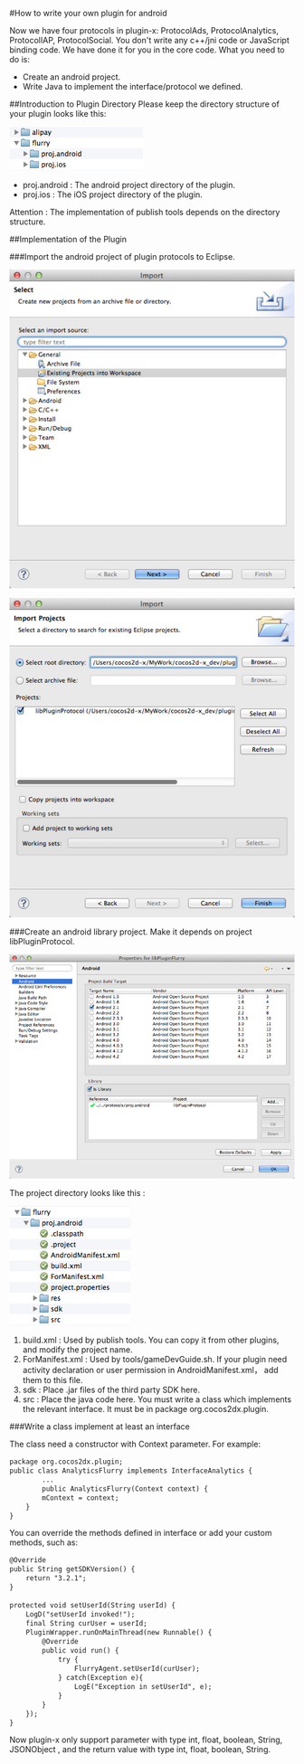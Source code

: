 #How to write your own plugin for android

Now we have four protocols in plugin-x: ProtocolAds, ProtocolAnalytics, ProtocolIAP, ProtocolSocial. You don't write any c++/jni code or JavaScript binding code. We have done it for you in the core code. What you need to do is:

- Create an android project.
- Write Java to implement the interface/protocol we defined.

##Introduction to Plugin Directory
Please keep the directory structure of your plugin looks like this:

![](res/Plugin_Dir.jpg)


- proj.android : The android project directory of the plugin.
- proj.ios : The iOS project directory of the plugin.

Attention : The implementation of publish tools depends on the directory structure.

##Implementation of the Plugin

###Import the android project of plugin protocols to Eclipse.

![](res/Plugin_import_protocol1.jpg)

![](res/Plugin_import_protocol2.jpg)

###Create an android library project.
Make it depends on project libPluginProtocol.

![](res/Plugin_project_depend.jpg)

The project directory looks like this :

![](res/Plugin_android_dir.jpg)

1. build.xml : Used by publish tools. You can copy it from other plugins, and modify the project name.
2. ForManifest.xml : Used by tools/gameDevGuide.sh. If your plugin need activity declaration or user permission in AndroidManifest.xml， add them to this file.
3. sdk : Place .jar files of the third party SDK here.
4. src : Place the java code here. You must write a class which implements the relevant interface. It must be in package org.cocos2dx.plugin. 
 
###Write a class implement at least an interface

The class need a constructor with Context parameter. For example:

```
package org.cocos2dx.plugin;
public class AnalyticsFlurry implements InterfaceAnalytics {
        ...
        public AnalyticsFlurry(Context context) {
        mContext = context;
    }
}
```

You can override the methods defined in interface or add your custom methods, such as:

```
@Override
public String getSDKVersion() {
    return "3.2.1";
}

protected void setUserId(String userId) {
    LogD("setUserId invoked!");
    final String curUser = userId;
    PluginWrapper.runOnMainThread(new Runnable() {
        @Override
        public void run() {
            try {
                FlurryAgent.setUserId(curUser);
            } catch(Exception e){
                LogE("Exception in setUserId", e);
            }
        }
    });
}
```

Now plugin-x only support parameter with type int, float, boolean, String, JSONObject , and the return value with type int, float, boolean, String.
